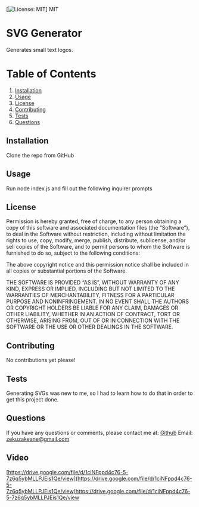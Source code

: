 
[![License: MIT](https://img.shields.io/badge/License-MIT-yellow.svg)] MIT

# SVG Generator

Generates small text logos.

# Table of Contents
1. [Installation](#installation)
2. [Usage](#usage)
3. [License](#license)
4. [Contributing](#contributing)
5. [Tests](#tests)
6. [Questions](#questions)

## Installation
Clone the repo from GitHub

## Usage
Run node index.js and fill out the following inquirer prompts

## License
Permission is hereby granted, free of charge, to any person obtaining a copy of this software and associated documentation files (the “Software”), to deal in the Software without restriction, including without limitation the rights to use, copy, modify, merge, publish, distribute, sublicense, and/or sell copies of the Software, and to permit persons to whom the Software is furnished to do so, subject to the following conditions:

The above copyright notice and this permission notice shall be included in all copies or substantial portions of the Software.

THE SOFTWARE IS PROVIDED “AS IS”, WITHOUT WARRANTY OF ANY KIND, EXPRESS OR IMPLIED, INCLUDING BUT NOT LIMITED TO THE WARRANTIES OF MERCHANTABILITY, FITNESS FOR A PARTICULAR PURPOSE AND NONINFRINGEMENT. IN NO EVENT SHALL THE AUTHORS OR COPYRIGHT HOLDERS BE LIABLE FOR ANY CLAIM, DAMAGES OR OTHER LIABILITY, WHETHER IN AN ACTION OF CONTRACT, TORT OR OTHERWISE, ARISING FROM, OUT OF OR IN CONNECTION WITH THE SOFTWARE OR THE USE OR OTHER DEALINGS IN THE SOFTWARE.

## Contributing
No contributions yet please!

## Tests
Generating SVGs was new to me, so I had to learn how to do that in order to get this project done.

## Questions
If you have any questions or comments, please contact me at:
[Github](https://github.com/ZekuzaKeane)
Email: zekuzakeane@gmail.com
## Video
[https://drive.google.com/file/d/1ciNFppd4c76-5-7z6q5ybMLLPJEis1Qe/view](https://drive.google.com/file/d/1ciNFppd4c76-5-7z6q5ybMLLPJEis1Qe/view)https://drive.google.com/file/d/1ciNFppd4c76-5-7z6q5ybMLLPJEis1Qe/view
